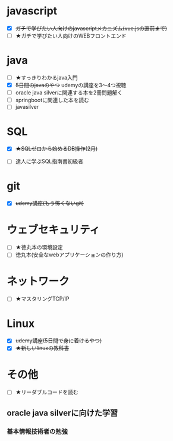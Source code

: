 # javascript
- [x] ~~ガチで学びたい人向けのjavascriptメカニズム(vue.jsの直前まで)~~
- [ ] ★ガチで学びたい人向けのWEBフロントエンド  

# java
- [ ] ★すっきりわかるjava入門  
- [x] ~~5日間のjavaのやつ~~
      udemyの講座を3～4つ視聴
- [ ] oracle java silverに関連する本を2冊問題解く
- [ ] springbootに関連した本を読む
- [ ] javasilver

# SQL
- [x] ~~★SQLゼロから始めるDB操作(2月)~~
- [ ] 達人に学ぶSQL指南書初級者


# git
- [x] ~~udemy講座(もう怖くないgit)~~

# ウェブセキュリティ
- [ ] ★徳丸本の環境設定
- [ ] 徳丸本(安全なwebアプリケーションの作り方)

# ネットワーク
- [ ] ★マスタリングTCP/IP

# Linux
- [x] ~~udemy講座(5日間で身に着けるやつ)~~
- [x] ~~★新しいlinuxの教科書~~

# その他
- [ ] ★リーダブルコードを読む  

## oracle java silverに向けた学習

### 基本情報技術者の勉強

